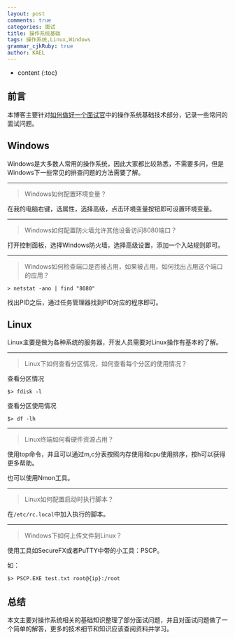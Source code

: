 ```yaml
---
layout: post
comments: true
categories: 面试
title: 操作系统基础
tags: 操作系统,Linux,Windows
grammar_cjkRuby: true
author: KAEL
---
```

    
* content
{:toc}

## 前言

本博客主要针对[如何做好一个面试官](如何做好一个面试官)中的操作系统基础技术部分，记录一些常问的面试问题。

## Windows
 
Windows是大多数人常用的操作系统，因此大家都比较熟悉，不需要多问，但是Windows下一些常见的排查问题的方法需要了解。

----
> Windows如何配置环境变量？

在我的电脑右键，选属性，选择高级，点击环境变量按钮即可设置环境变量。

----
> Windows如何配置防火墙允许其他设备访问8080端口？

打开控制面板，选择Windows防火墙，选择高级设置，添加一个入站规则即可。

----
> Windows如何检查端口是否被占用，如果被占用，如何找出占用这个端口的应用？

```text
> netstat -ano | find "8080"
```

找出PID之后，通过任务管理器找到PID对应的程序即可。

## Linux

Linux主要是做为各种系统的服务器，开发人员需要对Linux操作有基本的了解。

----
> Linux下如何查看分区情况，如何查看每个分区的使用情况？

查看分区情况

```text
$> fdisk -l
```

查看分区使用情况

```text
$> df -lh
```

----
> Linux终端如何看硬件资源占用？

使用top命令，并且可以通过m,c分表按照内存使用和cpu使用排序，按h可以获得更多帮助。

也可以使用Nmon工具。

----
> Linux如何配置启动时执行脚本？

在`/etc/rc.local`中加入执行的脚本。

----
> Windows下如何上传文件到Linux？

使用工具如SecureFX或者PuTTY中带的小工具：PSCP。

如：

```text
$> PSCP.EXE test.txt root@{ip}:/root
```

## 总结

本文主要对操作系统相关的基础知识整理了部分面试问题，并且对面试问题做了一个简单的解答，更多的技术细节和知识应该查阅资料并学习。
